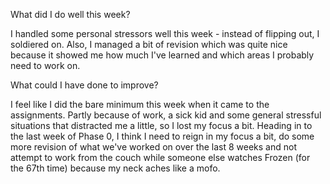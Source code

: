 What did I do well this week?

I handled some personal stressors well this week - instead of flipping out, I soldiered on. Also, I managed a bit of revision which was quite nice because it showed me how much I've learned and which areas I probably need to work on.

What could I have done to improve?

I feel like I did the bare minimum this week when it came to the assignments. Partly because of work, a sick kid and some general stressful situations that distracted me a little, so I lost my focus a bit. Heading in to the last week of Phase 0, I think I need to reign in my focus a bit, do some more revision of what we've worked on over the last 8 weeks and not attempt to work from the couch while someone else watches Frozen (for the 67th time) because my neck aches like a mofo.
